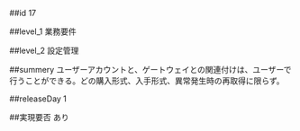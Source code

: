 ##id
17

##level_1
業務要件

##level_2
設定管理

##summery
ユーザーアカウントと、ゲートウェイとの関連付けは、ユーザーで行うことができる。どの購入形式、入手形式、異常発生時の再取得に限らず。

##releaseDay
1

##実現要否
あり

